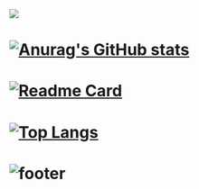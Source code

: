 <img src="https://capsule-render.vercel.app/api?type=wave&color=193549&height=200&section=header&text=developernagk&fontSize=30&fontColor=d9e1e8" />

# [![Anurag's GitHub stats](https://github-readme-stats.vercel.app/api?username=developernagk&show_icons=true&theme=nord)](https://github.com/anuraghazra/github-readme-stats)

# [![Readme Card](https://github-readme-stats.vercel.app/api/pin/?username=developernagk&repo=STIS)](https://github.com/anuraghazra/github-readme-stats)

# [![Top Langs](https://github-readme-stats.vercel.app/api/top-langs/?username=developernagk)](https://github.com/developernagk)

# ![footer](https://capsule-render.vercel.app/api?type=soft&color=9baec8&height=100&section=footer)

